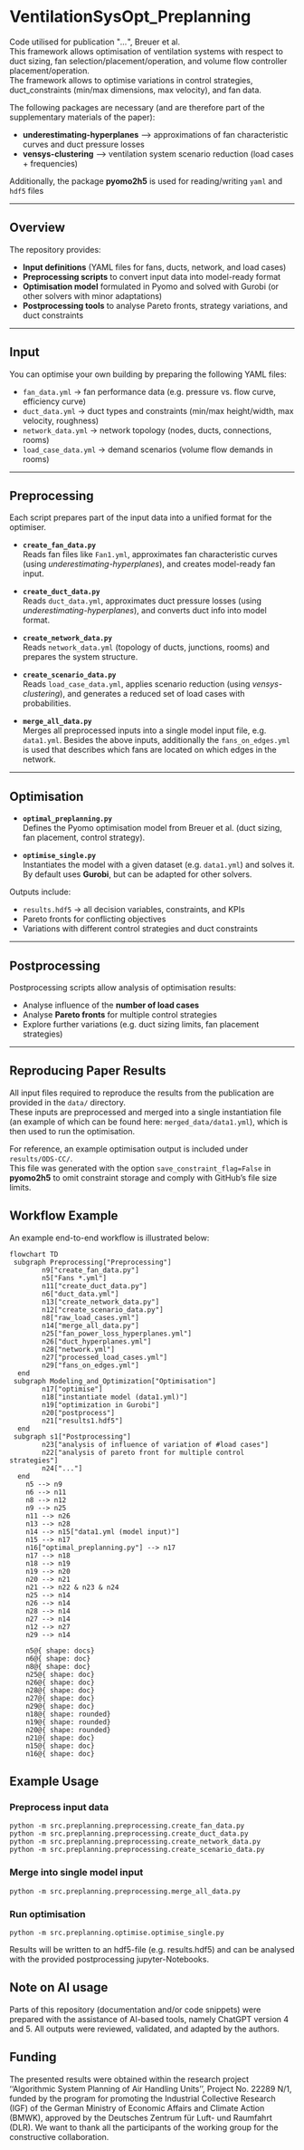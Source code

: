 # VentilationSysOpt_Preplanning

Code utilised for publication "*...*", Breuer et al.  
This framework allows optimisation of ventilation systems with respect to duct sizing, fan selection/placement/operation, and volume flow controller placement/operation.  
The framework allows to optimise variations in control strategies, duct_constraints (min/max dimensions, max velocity), and fan data. 

The following packages are necessary (and are therefore part of the supplementary materials of the paper):
- **underestimating-hyperplanes** --> approximations of fan characteristic curves and duct pressure losses  
- **vensys-clustering** --> ventilation system scenario reduction (load cases + frequencies)

Additionally, the package **pyomo2h5** is used for reading/writing `yaml` and `hdf5` files  

---

## Overview
The repository provides:
- **Input definitions** (YAML files for fans, ducts, network, and load cases)  
- **Preprocessing scripts** to convert input data into model-ready format  
- **Optimisation model** formulated in Pyomo and solved with Gurobi (or other solvers with minor adaptations)  
- **Postprocessing tools** to analyse Pareto fronts, strategy variations, and duct constraints  

---

## Input
You can optimise your own building by preparing the following YAML files:
- `fan_data.yml` → fan performance data (e.g. pressure vs. flow curve, efficiency curve)  
- `duct_data.yml` → duct types and constraints (min/max height/width, max velocity, roughness)  
- `network_data.yml` → network topology (nodes, ducts, connections, rooms)  
- `load_case_data.yml` → demand scenarios (volume flow demands in rooms)  

---

## Preprocessing

Each script prepares part of the input data into a unified format for the optimiser.

- **`create_fan_data.py`**  
  Reads fan files like `Fan1.yml`, approximates fan characteristic curves (using *underestimating-hyperplanes*), and creates model-ready fan input.  

- **`create_duct_data.py`**  
  Reads `duct_data.yml`, approximates duct pressure losses (using *underestimating-hyperplanes*), and converts duct info into model format.  

- **`create_network_data.py`**  
  Reads `network_data.yml` (topology of ducts, junctions, rooms) and prepares the system structure.  

- **`create_scenario_data.py`**  
  Reads `load_case_data.yml`, applies scenario reduction (using *vensys-clustering*), and generates a reduced set of load cases with probabilities.  

- **`merge_all_data.py`**  
  Merges all preprocessed inputs into a single model input file, e.g. `data1.yml`. Besides the above inputs, additionally the `fans_on_edges.yml` is used that describes which fans are located on which edges in the network.  

---

## Optimisation

- **`optimal_preplanning.py`**  
  Defines the Pyomo optimisation model from Breuer et al. (duct sizing, fan placement, control strategy).  

- **`optimise_single.py`**  
  Instantiates the model with a given dataset (e.g. `data1.yml`) and solves it.  
  By default uses **Gurobi**, but can be adapted for other solvers.  

Outputs include:
- `results.hdf5` → all decision variables, constraints, and KPIs  
- Pareto fronts for conflicting objectives  
- Variations with different control strategies and duct constraints  

---

## Postprocessing
Postprocessing scripts allow analysis of optimisation results:
- Analyse influence of the **number of load cases**  
- Analyse **Pareto fronts** for multiple control strategies  
- Explore further variations (e.g. duct sizing limits, fan placement strategies)  

---


## Reproducing Paper Results

All input files required to reproduce the results from the publication are provided in the `data/` directory.  
These inputs are preprocessed and merged into a single instantiation file (an example of which can be found here: `merged_data/data1.yml`), which is then used to run the optimisation.  

For reference, an example optimisation output is included under `results/ODS-CC/`.  
This file was generated with the option `save_constraint_flag=False` in **pyomo2h5** to omit constraint storage and comply with GitHub’s file size limits.


## Workflow Example


An example end-to-end workflow is illustrated below:

```mermaid
flowchart TD
 subgraph Preprocessing["Preprocessing"]
        n9["create_fan_data.py"]
        n5["Fans *.yml"]
        n11["create_duct_data.py"]
        n6["duct_data.yml"]
        n13["create_network_data.py"]
        n12["create_scenario_data.py"]
        n8["raw_load_cases.yml"]
        n14["merge_all_data.py"]
        n25["fan_power_loss_hyperplanes.yml"]
        n26["duct_hyperplanes.yml"]
        n28["network.yml"]
        n27["processed_load_cases.yml"]
        n29["fans_on_edges.yml"]
  end
 subgraph Modeling_and_Optimization["Optimisation"]
        n17["optimise"]
        n18["instantiate model (data1.yml)"]
        n19["optimization in Gurobi"]
        n20["postprocess"]
        n21["results1.hdf5"]
  end
 subgraph s1["Postprocessing"]
        n23["analysis of influence of variation of #load cases"]
        n22["analysis of pareto front for multiple control strategies"]
        n24["..."]
  end
    n5 --> n9
    n6 --> n11
    n8 --> n12
    n9 --> n25
    n11 --> n26
    n13 --> n28
    n14 --> n15["data1.yml (model input)"]
    n15 --> n17
    n16["optimal_preplanning.py"] --> n17
    n17 --> n18
    n18 --> n19
    n19 --> n20
    n20 --> n21
    n21 --> n22 & n23 & n24
    n25 --> n14
    n26 --> n14
    n28 --> n14
    n27 --> n14
    n12 --> n27
    n29 --> n14

    n5@{ shape: docs}
    n6@{ shape: doc}
    n8@{ shape: doc}
    n25@{ shape: doc}
    n26@{ shape: doc}
    n28@{ shape: doc}
    n27@{ shape: doc}
    n29@{ shape: doc}
    n18@{ shape: rounded}
    n19@{ shape: rounded}
    n20@{ shape: rounded}
    n21@{ shape: doc}
    n15@{ shape: doc}
    n16@{ shape: doc}
```

## Example Usage


### Preprocess input data
```
python -m src.preplanning.preprocessing.create_fan_data.py
python -m src.preplanning.preprocessing.create_duct_data.py
python -m src.preplanning.preprocessing.create_network_data.py
python -m src.preplanning.preprocessing.create_scenario_data.py
```
### Merge into single model input
`python -m src.preplanning.preprocessing.merge_all_data.py`

### Run optimisation
`python -m src.preplanning.optimise.optimise_single.py`


Results will be written to an hdf5-file (e.g. results.hdf5) and can be analysed with the provided postprocessing jupyter-Notebooks.


## Note on AI usage
Parts of this repository (documentation and/or code snippets) were prepared with the assistance of AI-based tools, namely ChatGPT version 4 and 5. All outputs were reviewed, validated, and adapted by the authors.


## Funding
The presented results were obtained within the research project ‘‘Algorithmic System Planning of Air Handling Units’’, Project
No. 22289 N/1, funded by the program for promoting the Industrial Collective Research (IGF) of the German Ministry of Economic
Affairs and Climate Action (BMWK), approved by the Deutsches Zentrum für Luft- und Raumfahrt (DLR). We want to thank all the
participants of the working group for the constructive collaboration.
